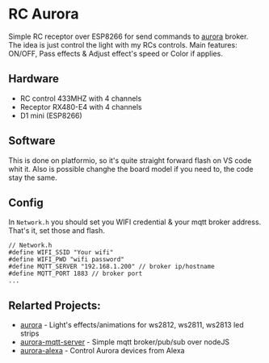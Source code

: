 # RC Aurora

Simple RC receptor over ESP8266 for send commands to [aurora](https://github.com/garhul/aurora) broker. The idea is just control the light with my RCs controls.
Main features: ON/OFF, Pass effects & Adjust effect's speed or Color if applies.

## Hardware

- RC control 433MHZ with 4 channels
- Receptor RX480-E4 with 4 channels
- D1 mini (ESP8266)

## Software

This is done on platformio, so it's quite straight forward flash on VS code whit it. Also is possible changhe the board model if you need to, the code stay the same.

## Config

In `Network.h` you should set you WIFI credential & your mqtt broker address. That's it, set those and flash.

```
// Network.h
#define WIFI_SSID "Your wifi"
#define WIFI_PWD "wifi password"
#define MQTT_SERVER "192.168.1.200" // broker ip/hostname
#define MQTT_PORT 1883 // broker port
...
```

## Relarted Projects:

- [aurora](https://github.com/garhul/aurora) - Light's effects/animations for ws2812, ws2811, ws2813 led strips
- [aurora-mqtt-server](https://github.com/sfabrizio/aurora-mqtt-server) - Simple mqtt broker/pub/sub over nodeJS
- [aurora-alexa](https://github.com/sfabrizio/aurora-alexa) - Control Aurora devices from Alexa
